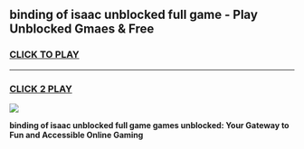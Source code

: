 
## binding of isaac unblocked full game - Play Unblocked Gmaes & Free
<h3>
<a href="https://news.freeplayer.one?title=binding_of_isaac_unblocked_full_game&ref=23F">CLICK TO PLAY</a></h3>
<hr>

<h3>
<a href="https://news.freeplayer.one?title=binding_of_isaac_unblocked_full_game&ref=23F">CLICK 2 PLAY</a>
  
</h3>

<a href="https://news.freeplayer.one?title=binding_of_isaac_unblocked_full_game&ref=23F/"><img src="https://clearcache.store/games.png"></a>


**binding of isaac unblocked full game games unblocked: Your Gateway to Fun and Accessible Online Gaming**
